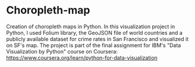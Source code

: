 # Choropleth-map
Creation of choropleth maps in Python. 
In this visualization project in Python, I used Folium library, the GeoJSON file of world countries and a publicly available dataset for crime rates in San Francisco and visualized it on SF's map.
The project is part of the final assignment for IBM's "Data Visualization by Python" course on Coursera:
https://www.coursera.org/learn/python-for-data-visualization
